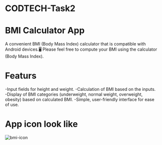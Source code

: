 # CODTECH-Task2
# BMI Calculator App
A convenient BMI (Body Mass Index) calculator that is compatible with Android devices.🖥
Please feel free to compute your BMI using the calculator (Body Mass Index).

# Featurs
-Input fields for height and weight.
-Calculation of BMI based on the inputs.
-Display of BMI categories (underweight, normal weight, overweight, obesity) based on calculated BMI.
-Simple, user-friendly interface for ease of use.

# App icon look like
![bmi-icon](https://github.com/Aastha-Agrahari/CODTECH-Task2/assets/125497845/3e54c63c-8687-46ee-a603-a87962a90f72)
